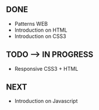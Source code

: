 ## DONE
- Patterns WEB
- Introduction on HTML
- Introduction on CSS3

## TODO --> IN PROGRESS
- Responsive CSS3 + HTML

## NEXT
- Introduction on Javascript
